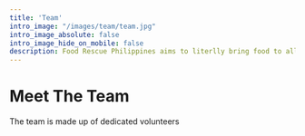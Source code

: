 ```yaml
---
title: 'Team'
intro_image: "/images/team/team.jpg"
intro_image_absolute: false
intro_image_hide_on_mobile: false
description: Food Rescue Philippines aims to literlly bring food to all.
---
```


# Meet The Team

The team is made up of dedicated volunteers